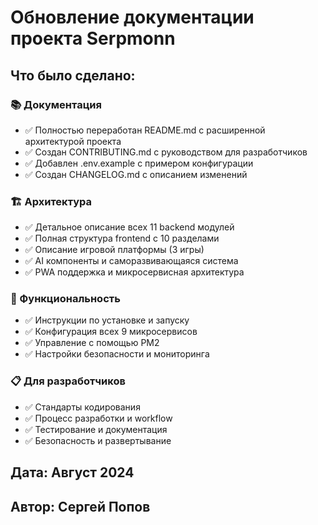 # Обновление документации проекта Serpmonn

## Что было сделано:

### 📚 Документация
- ✅ Полностью переработан README.md с расширенной архитектурой проекта
- ✅ Создан CONTRIBUTING.md с руководством для разработчиков
- ✅ Добавлен .env.example с примером конфигурации
- ✅ Создан CHANGELOG.md с описанием изменений

### 🏗️ Архитектура
- ✅ Детальное описание всех 11 backend модулей
- ✅ Полная структура frontend с 10 разделами
- ✅ Описание игровой платформы (3 игры)
- ✅ AI компоненты и саморазвивающаяся система
- ✅ PWA поддержка и микросервисная архитектура

### 🚀 Функциональность
- ✅ Инструкции по установке и запуску
- ✅ Конфигурация всех 9 микросервисов
- ✅ Управление с помощью PM2
- ✅ Настройки безопасности и мониторинга

### 📋 Для разработчиков
- ✅ Стандарты кодирования
- ✅ Процесс разработки и workflow
- ✅ Тестирование и документация
- ✅ Безопасность и развертывание

## Дата: Август 2024
## Автор: Сергей Попов
